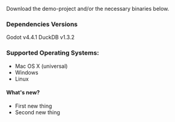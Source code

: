 Download the demo-project and/or the necessary binaries below.

### Dependencies Versions

Godot v4.4.1
DuckDB v1.3.2

### Supported Operating Systems:
- Mac OS X (universal)
- Windows
- Linux

#### What's new?
- First new thing
- Second new thing